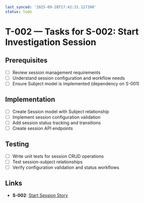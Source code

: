 ```yaml
last_synced: '2025-09-28T17:42:31.127398'
status: todo
```

# T-002 — Tasks for S-002: Start Investigation Session

## Prerequisites
- [ ] Review session management requirements
- [ ] Understand session configuration and workflow needs
- [ ] Ensure Subject model is implemented (dependency on S-001)

## Implementation
- [ ] Create Session model with Subject relationship
- [ ] Implement session configuration validation
- [ ] Add session status tracking and transitions
- [ ] Create session API endpoints

## Testing
- [ ] Write unit tests for session CRUD operations
- [ ] Test session-subject relationships
- [ ] Verify configuration validation and status workflows

## Links
- **S-002**: [Start Session Story](../stories/S-002-start-session.md)
